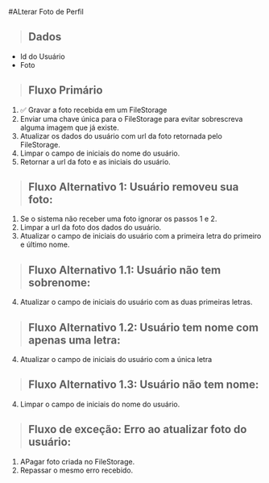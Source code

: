 #ALterar Foto de Perfil

> ## Dados
* Id do Usuário
* Foto

> ## Fluxo Primário
1. ✅ Gravar a foto recebida em um FileStorage
2. Enviar uma chave única para o FileStorage para evitar sobrescreva alguma imagem que já existe.
3. Atualizar os dados do usuário com url da foto retornada pelo FileStorage.
4. Limpar o campo de iniciais do nome do usuário.
5. Retornar a url da foto e as iniciais do usuário.

> ## Fluxo Alternativo 1: Usuário removeu sua foto:
1. Se o sistema não receber uma foto ignorar os passos 1 e 2.
3. Limpar a url da foto dos dados do usuário.
4. Atualizar o campo de iniciais do usuário com a primeira letra do primeiro e último nome.

> ## Fluxo Alternativo 1.1: Usuário não tem sobrenome:
4. Atualizar o campo de iniciais do usuário com as duas primeiras letras.

> ## Fluxo Alternativo 1.2: Usuário tem nome com apenas uma letra:
4. Atualizar o campo de iniciais do usuário com a única letra

> ## Fluxo Alternativo 1.3: Usuário não tem nome:
4. Limpar o campo de iniciais do nome do usuário.

> ## Fluxo de exceção: Erro ao atualizar foto do usuário:
1. APagar foto criada no FileStorage.
2. Repassar o mesmo erro recebido.

